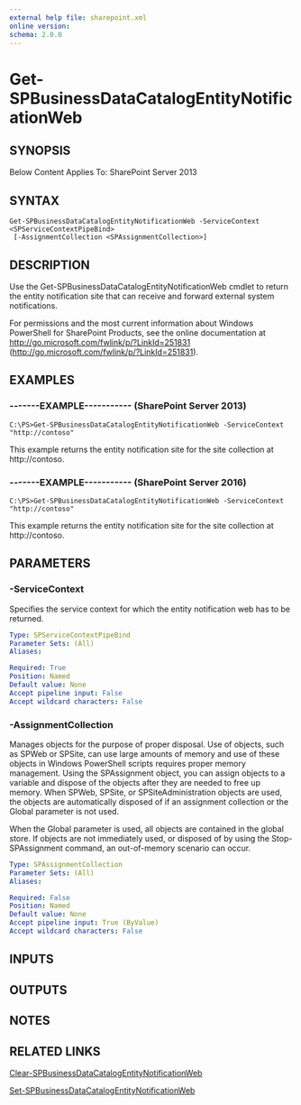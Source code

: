 ```yaml
---
external help file: sharepoint.xml
online version: 
schema: 2.0.0
---
```


# Get-SPBusinessDataCatalogEntityNotificationWeb

## SYNOPSIS
Below Content Applies To: SharePoint Server 2013

## SYNTAX

```
Get-SPBusinessDataCatalogEntityNotificationWeb -ServiceContext <SPServiceContextPipeBind>
 [-AssignmentCollection <SPAssignmentCollection>]
```

## DESCRIPTION
Use the Get-SPBusinessDataCatalogEntityNotificationWeb cmdlet to return the entity notification site that can receive and forward external system notifications.

For permissions and the most current information about Windows PowerShell for SharePoint Products, see the online documentation at http://go.microsoft.com/fwlink/p/?LinkId=251831 (http://go.microsoft.com/fwlink/p/?LinkId=251831).

## EXAMPLES

### -------EXAMPLE----------- (SharePoint Server 2013)
```
C:\PS>Get-SPBusinessDataCatalogEntityNotificationWeb -ServiceContext "http://contoso"
```

This example returns the entity notification site for the site collection at http://contoso.

### -------EXAMPLE----------- (SharePoint Server 2016)
```
C:\PS>Get-SPBusinessDataCatalogEntityNotificationWeb -ServiceContext "http://contoso"
```

This example returns the entity notification site for the site collection at http://contoso.

## PARAMETERS

### -ServiceContext
Specifies the service context for which the entity notification web has to be returned.

```yaml
Type: SPServiceContextPipeBind
Parameter Sets: (All)
Aliases: 

Required: True
Position: Named
Default value: None
Accept pipeline input: False
Accept wildcard characters: False
```

### -AssignmentCollection
Manages objects for the purpose of proper disposal.
Use of objects, such as SPWeb or SPSite, can use large amounts of memory and use of these objects in Windows PowerShell scripts requires proper memory management.
Using the SPAssignment object, you can assign objects to a variable and dispose of the objects after they are needed to free up memory.
When SPWeb, SPSite, or SPSiteAdministration objects are used, the objects are automatically disposed of if an assignment collection or the Global parameter is not used.

When the Global parameter is used, all objects are contained in the global store.
If objects are not immediately used, or disposed of by using the Stop-SPAssignment command, an out-of-memory scenario can occur.

```yaml
Type: SPAssignmentCollection
Parameter Sets: (All)
Aliases: 

Required: False
Position: Named
Default value: None
Accept pipeline input: True (ByValue)
Accept wildcard characters: False
```

## INPUTS

## OUTPUTS

## NOTES

## RELATED LINKS

[Clear-SPBusinessDataCatalogEntityNotificationWeb]()

[Set-SPBusinessDataCatalogEntityNotificationWeb]()

